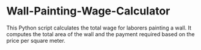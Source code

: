 # Wall-Painting-Wage-Calculator
This Python script calculates the total wage for laborers painting a wall. It computes the total area of the wall and the payment required based on the price per square meter.

